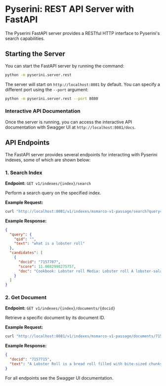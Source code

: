# Pyserini: REST API Server with FastAPI

The Pyserini FastAPI server provides a RESTful HTTP interface to Pyserini's search capabilities. 

## Starting the Server

You can start the FastAPI server by running the command:

```bash
python -m pyserini.server.rest
```

The server will start on `http://localhost:8081` by default. You can specify a different port using the `--port` argument:

```bash
python -m pyserini.server.rest --port 8080
```

### Interactive API Documentation

Once the server is running, you can access the interactive API documentation with Swagger UI at `http://localhost:8081/docs`.

## API Endpoints

The FastAPI server provides several endpoints for interacting with Pyserini indexes, some of which are shown below:

### 1. Search Index

**Endpoint:** `GET v1/indexes/{index}/search`

Perform a search query on the specified index.

**Example Request:**

```bash
curl "http://localhost:8081/v1/indexes/msmarco-v1-passage/search?query=what%20is%20a%20lobster%20roll&hits=1"
```

**Example Response:**

```json
{
  "query": {
    "qid": "",
    "text": "what is a lobster roll"
  },
  "candidates": [
    {
      "docid": "7157707",
      "score": 11.0082998275757,
      "doc": "Cookbook: Lobster roll Media: Lobster roll A lobster-salad style roll from The Lobster Roll in Amagansett, New York on the Eastern End of Long Island A lobster roll is a fast-food sandwich native to New England made of lobster meat served on a grilled hot dog-style bun with the opening on the top rather than the side. The filling may also contain butter, lemon juice, salt and black pepper, with variants made in other parts of New England replacing the butter with mayonnaise. Others contain diced celery or scallion. Potato chips or french fries are the typical sides."
    }
  ]
}
```

### 2. Get Document

**Endpoint:** `GET v1/indexes/{index}/documents/{docid}`

Retrieve a specific document by its document ID.

**Example Request:**

```bash
curl "http://localhost:8081/v1/indexes/msmarco-v1-passage/documents/7157715"
```

**Example Response:**

```json
{
  "docid": "7157715",
  "text": "A Lobster Roll is a bread roll filled with bite-sized chunks of lobster meat. Lobster Rolls are made on the Atlantic coast of North America, from the New England area of the United States on up into the Maritimes areas of Canada."
}
```

For all endpoints see the Swagger UI documentation.